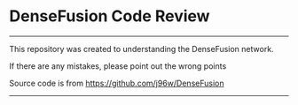 # DenseFusion Code Review
---
This repository was created to understanding the DenseFusion network.


If there are any mistakes, please point out the wrong points


Source code is from  https://github.com/j96w/DenseFusion

---

